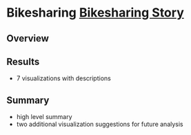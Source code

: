# Bikesharing [Bikesharing Story](https://public.tableau.com/profile/angela.silveira#!/vizhome/CitiBikeChallenge_16029620876140/CitiBikeChallenge?publish=yes "BikeSharing Story")
## Overview
## Results
- 7 visualizations with descriptions
## Summary
- high level summary
- two additional visualization suggestions for future analysis
